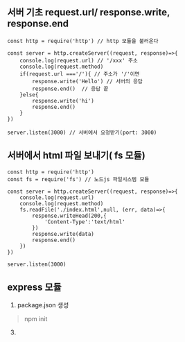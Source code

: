 ## 서버 기초 request.url/ response.write, response.end
```
const http = require('http') // http 모듈을 불러온다

const server = http.createServer((request, response)=>{
    console.log(request.url) // '/xxx' 주소
    console.log(request.method) 
    if(request.url ==='/'){ // 주소가 '/'이면
        response.write('Hello') // 서버의 응답
        response.end()  // 응답 끝
    }else{
        response.write('hi')
        response.end()
    }
})

server.listen(3000) // 서버에서 요청받기(port: 3000)
```

##  서버에서 html 파일 보내기( fs 모듈)
```
const http = require('http')
const fs = require('fs') // 노드js 파일시스템 모듈

const server = http.createServer((request, response)=>{
    console.log(request.url)
    console.log(request.method)
    fs.readFile('./index.html',null, (err, data)=>{
        response.writeHead(200,{
            'Content-Type':'text/html'
        })
        response.write(data)
        response.end()
    })
})

server.listen(3000)
```

## express 모듈
1. package.json 생성
> npm init



3. 
